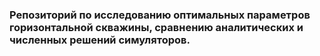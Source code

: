 ### Репозиторий по исследованию оптимальных параметров горизонтальной скважины, сравнению аналитических и численных решений симуляторов.
